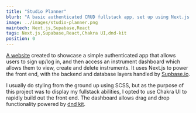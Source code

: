 ```yaml
---
title: "Studio Planner"
blurb: "A basic authenticated CRUD fullstack app, set up using Next.js and Supabase."
image: ../images/studio-planner.png
maintech: Next.js,Supabase,React
tags: Next.js,Supabase,React,Chakra UI,dnd-kit
position: 0
---
```

[A website](studio-planner.vercel.app) created to showcase a simple authenticated app that allows users to sign up/log in, and then access an instrument dashboard which allows them to view, create and delete instruments. It uses Next.js to power the front end, with the backend and database layers handled by [Supbase.io](https://docs.dndkit.com/).

I usually do styling from the ground up using SCSS, but as the purpose of this project was to display my fullstack abilities, I opted to use Chakra UI to rapidly build out the front end. The dashboard allows drag and drop functionality powered by [dnd kit](https://docs.dndkit.com/).
